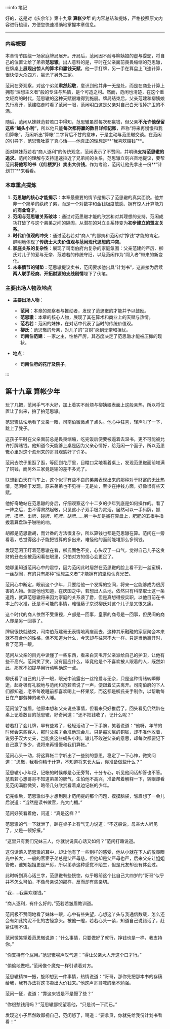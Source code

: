 :::info 笔记

好的，这是对《庆余年》第十九章 **算帐少年** 的内容总结和提炼，严格按照原文内容进行梳理，方便您快速准确地掌握本章信息。

---

### 内容概要

本章情节围绕一场家庭牌局展开。开局后，范闲因不耐与柳姨娘的虚与委蛇，将自己的位置让给了弟弟**范思辙**。出人意料的是，平时在父亲面前畏畏缩缩的范思辙，在牌桌上**展现出惊人的算术和赢钱天赋**，他一手打牌，另一手在算盘上飞速计算，很快便大杀四方，赢光了另外三家。

范闲在旁观察，对这个弟弟**肃然起敬**，意识到他并非一无是处，而是在商业计算上拥有“理想主义者”般的专注与热情，是个可造之材。然而，范闲也清楚，在这个重文轻商的时代，范思辙的这种天赋很难得到施展。牌局结束后，父亲范建和柳姨娘先行离开，范建临走时看了范闲一眼，范闲明白这是父亲对自己白天甩掉护卫的不满。

随后，范闲从妹妹范若若口中得知，范思辙虽然每次都赢钱，但父亲**不允许他保留这些“蝇头小利”**，所以他只能**每次都将赢的数目详细记账**，声称“将来再慢慢和我们算帐”。范闲听出“算帐”二字背后不甘的意味，于是主动与范思辙交谈。在范闲的引导下，范思辙吐露了真心话——他真正的理想是**“我喜欢赚钱”**。

面对妹妹范若若“商人逐利”的传统观念，范闲表示了不赞同，并明确**支持范思辙的追求**。范闲的理解与支持迅速拉近了兄弟间的关系，范思辙立刻兴奋地提议，要帮范闲**将他写的书（《红楼梦》）卖出大价钱**。作为考验，范闲让他先拿出一份**“计划书”**来看看。

### 本章重点提炼

1.  **范思辙的核心才能揭示**：本章最重要的情节是揭示了范思辙的真实面貌。他并非一个简单的纨绔子弟，而是一个对数字和金钱极度敏感、拥有惊人计算能力的**商业奇才**。
2.  **范闲与范思辙关系破冰**：通过对范思辙才能的欣赏和对其理想的支持，范闲成功打破了与这个弟弟之间的隔阂，从潜在的对立关系转变为**初步建立的盟友关系**。
3.  **时代价值观的冲突**：通过范若若对“商人”的鄙夷和范闲对“挣钱”才能的肯定，鲜明地体现了**传统士大夫价值观与范闲现代思想的冲突**。
4.  **家庭关系的复杂性**：展现了司南伯府内复杂的家庭氛围：父亲范建的严厉、柳氏对儿子的爱与无奈、范若若的传统守旧，以及范闲作为“闯入者”带来的新变化。
5.  **未来情节的铺垫**：范思辙提议卖书，范闲要求他出具“计划书”，这直接为后续**两人联手经商、开拓财源的支线剧情**埋下了伏笔。

### 主要出场人物及地点

*   **主要出场人物**：
    *   **范闲**：本章的观察者与推动者，发现了范思辙的才能并予以鼓励。
    *   **范思辙**：本章的核心人物，展现了其在算术和商业上的天赋与热情。
    *   **范若若**：范闲的妹妹，在对话中代表了当时的传统价值观。
    *   **柳氏**：范思辙的母亲，对儿子的“贪财”感到无奈和担忧。
    *   **司南伯范建**：一家之主，性格严厉，其态度决定了范思辙才能被压抑的现状。

*   **地点**：
    *   **司南伯府的花厅及院子**。

:::

## 第十九章 **算帐少年**

玩了几把，范闲手气不大好，加上着实不耐烦与柳姨娘表面上这般亲热，所以将位置让了出来，拍了拍范思辙。

范思辙怯怯地看了父亲一眼，司南伯微微点了点头。他心中狂喜，轻声叫了一下，跳上了凳子。

这孩子平时在父亲面前总是畏畏缩缩，吃完饭后便要被逼着去温书，更不可能被允许打牌赌钱。他知道今天能够上桌是因为父亲心情好，给范闲一个面子，所以范思辙心里对这个澹州来的哥哥观感好了许多。

范闲去院子里逛了逛，等回到花厅里，目瞠口呆地看着桌上，发现范思辙面前堆满了铜钱，而另外三家竟是输的差不多光了。

联想到白天在马车上，这个似乎有些不良的弟弟表现出来的那种对于财富的无比热情，范闲终于发现，原来弟弟也不见得一无是处，至少在挣钱方面，好像很有些天赋。

他好奇地站在范思辙的身后，仔细观察这个十二岁的少年到底是如何操作的。看了一阵之后，由不得肃然起敬，只见这小子双手极为灵活，居然可以一手码牌，抓牌、摸牌、出牌、碰牌、吃牌、胡牌……另一手却是搁在算盘上，肥肥的五根手指拨着算盘珠子啪啪的响。

胡都是范思辙胡，而计番的方法很复杂，所以算钱也都是范思辙在算。范闲在一旁看着，总觉得这小子能把钱算的多出来，难怪他的面前能堆那么多铜钱。

发现范闲正盯着范思辙在看，柳氏面色不变，心头叹了一口气，觉得自己儿子这贪财的丑态全被范闲看在眼里，只怕对方的信心会更足了。

她哪里知道范闲心中的震惊，因为范闲此时居然在范思辙的脸上看不到一丝蛮横，一丝胡闹，有的只有那种“理想主义者”才能拥有的坚毅认真光芒。

范闲心中断定，眼前这个少年，只要给他一个发挥的空间，将来一定能够成为很厉害的人物。但是他也知道，在庆国之中，若想出人头地，依然只有科举取士这一条道路，就算范思辙将来因为家庭的关系袭了爵，但是真想得授实职，以他目前在书本上的水准，还是不可能的事情，难怪藤子京说柳氏对这个儿子是又恨又痛。

这个时代的商人依然不受重视，户部是一回事，皇家的商号是一回事，但民间的商人却是另一回事了。

牌局很快就结束，司南伯范建毫无表情地离座而去，这种其乐融融的家庭聚会本来就不符合他的性格，但不知道为什么，今天却与往常不大一样。只是当他离开时，看了范闲一眼。

范闲从父亲的目光中读懂了一些东西，看来白天甩开父亲派给自己的护卫，让他有些不高兴。范闲笑了笑，没有回应什么，毕竟他是个不喜欢被人跟着的人，既然如此，那就不如提早用行动明确这一点。

柳氏看了自己的儿子一眼，眼光中流露出一丝怜爱与无奈，只是这种情绪转瞬即逝，起身极有礼貌地与范闲和范若若说了一声，便跟着丈夫离开。司南伯府的下人们都知道，老爷每晚睡前都喜欢喝上一杯果浆，而这都是柳氏亲手制作，以帮助每日在户部劳神的老爷入睡。

范闲皱了皱眉，他原本想和父亲说些事情，但看来只好推后了。回头看见仍然趴在桌上记着数目的范思辙，好奇问道：“还不把钱收了，记什么呢？”

若若打了会儿牌，早有些累了，轻轻活动了一下手腕，笑着说道：“他呀，年节的时候会来些客人，那时父亲才会准他玩会儿，只是每次赢的铜钱，却不准他收着，说男子汉大丈夫，岂能贪这些蝇头小利。辙儿不敢逆父亲的意思，却每次都要记下自己赢了多少，说将来再慢慢和我们算帐。”

范闲心头一动，将这算帐二字听出了一些别的意思，稳定了一下心神，微笑问道：“思辙，我看你精于计算，不知道将来长大后，你准备做些什么？”

范思辙小小年纪，记帐的时候却是心无旁骛，十分专心，听见他问话却答也不答。范若若心想哥哥不知道弟弟的脾气，生怕他不高兴，准备帮着解释一下，转眼却看见范闲满脸微笑，略带几分欣赏看着桌边记帐的少年。

记完帐后，范思辙似乎才想到刚才范闲提的那个问题，摸摸脑袋，皱眉想了一会儿后说道：“当然是读书做官，光大门楣。”

范闲好笑看着他，问道：“真是这样？”

范思辙的气一下就泄了，趴在桌子上有气无力说道：“不这般说，母亲大人听见了，又是一顿好揍。”

“这里只有我们兄妹三人，你就说说真心话又如何？”范闲打趣说道。

这句话落入范思辙的耳中，却让他有了一些别样的感受，他从小就在下人的敬畏眼光中长大，一般的官宦子弟总是父严母慈，但他却是父严母也严，后来父亲让姐姐管教，谁知姐姐更是严厉，所以弟恭这种感觉不陌生，但是兄友却没有体会过。

此时听到真心话三字，范思辙有些恍惚，似乎眼前这个比自己大四岁的“哥哥”似乎并不怎么可怕，不像母亲说的那样，反而却有些亲切。

“我……我喜欢赚钱。”

“商人逐利，有什么好的。”范若若皱眉教训道。

范闲极不赞同地看了妹妹一眼，心中有些失望，心想这丫头与我通信数载，怎么还会有如此拘泥不化的古怪念头。被他一瞪，若若心头一紧，知道自己说错话了，赶紧住嘴不语。

范闲微笑望着范思辙说道：“什么事情，只要做好了就行，挣钱也是一样，我支持你。”

“你支持有个屁用。”范思辙唉声叹气道：“得让父亲大人开这个口才行。”

“偷偷地做吧。”范闲像个魔鬼一样引诱着对方。

范思辙精神一振，旋即想到一件事情，热情说道：“哥哥，那你先把那本书的存稿给我，我有办法将这书卖出大价钱来。”他这声哥哥喊的毫不勉强。

范闲一怔，说道：“靠这来钱是不是慢了些？”

“你很愁钱用吗？”范思辙鄙视望着他，“只是试一下而已。”

发现这小子居然敢鄙视自己，范闲怒了，喝道：“要拿货，你就先给我份计划书看看！”

